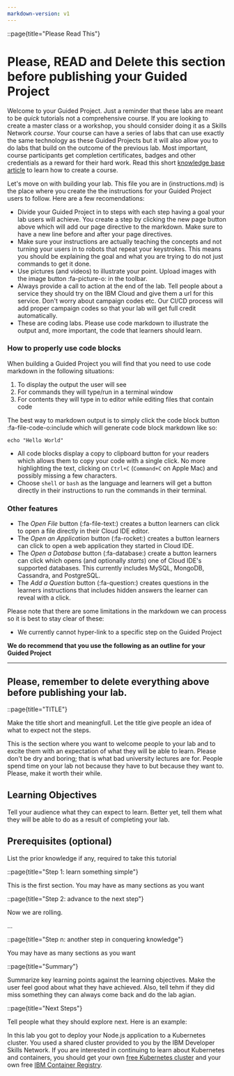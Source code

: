 ```yaml
---
markdown-version: v1
---
```

::page{title="Please Read This"}

# Please, READ and Delete this section before publishing your Guided Project

Welcome to your Guided Project. Just a reminder that these labs are meant to be *quick* tutorials not a comprehensive course. If you are looking to create a master class or a workshop, you should consider doing it as a Skills Network *course*. Your course can have a series of labs that can use exactly the same technology as these Guided Projects but it will also allow you to do labs that build on the outcome of the previous lab. Most important, course participants get completion certificates, badges and other credentials as a reward for their hard work. Read this short [knowledge base article](https://support.skills.network/knowledgebase/articles/1946458) to learn how to create a course.

Let's move on with building your lab. This file you are in (instructions.md) is the place where you create the the instructions for your Guided Project users to follow. Here are a few recomendations:
* Divide your Guided Project in to steps with each step having a goal your lab users will achieve. You create a step by clicking the new page button above which will add our page directive to the markdown. Make sure to have a new line before and after your page directives.
* Make sure your instructions are actually teaching the concepts and not turning your users in to robots that repeat your keystrokes. This means you should be explaining the goal and what you are trying to do not just commands to get it done.
* Use pictures (and videos) to illustrate your point. Upload images with the image button :fa-picture-o: in the toolbar.
* Always provide a call to action at the end of the lab. Tell people about a service they should try on the IBM Cloud and give them a url for this service. Don't worry about campaign codes etc. Our CI/CD process will add proper campaign codes so that your lab will get full credit automatically.
* These are coding labs. Please use code markdown to illustrate the output and, more important, the code that learners should learn.
 
### How to properly use code blocks

When building a Guided Project you will find that you need to use code markdown in the following situations:
1. To display the output the user will see
2. For commands they will type/run in a terminal window
3. For contents they will type in to editor while editing files that contain code

The best way to markdown output is to simply click the code block button :fa-file-code-o:include which will generate code block markdown like so:

```shell
echo "Hello World"
```

- All code blocks display a copy to clipboard button for your readers which allows them to copy your code with a single click. No more highlighting the text, clicking on `Ctrl+C` (`Command+C` on Apple Mac) and possibly missing a few characters.
- Choose `shell` or `bash` as the language and learners will get a button directly in their instructions to run the commands in their terminal.

### Other features

- The _Open File_ button (:fa-file-text:) creates a button learners can click to open a file directly in their Cloud IDE editor.
- The _Open an Application_ button (:fa-rocket:) creates a button learners can click to open a web application they started in Cloud IDE.
- The _Open a Database_ button (:fa-database:) create a button learners can click which opens (and optionally _starts_) one of Cloud IDE's supported databases. This currently includes MySQL, MongoDB, Cassandra, and PostgreSQL.
- The _Add a Question_ button (:fa-question:) creates questions in the learners instructions that includes hidden answers the learner can reveal with a click.


Please note that there are some limitations in the markdown we can process so it is best to stay clear of these:

* We currently cannot hyper-link to a specific step on the Guided Project


**We do recommend that you use the following as an outline for your Guided Project**

---
Please, remember to delete everything above before publishing your lab.
---


::page{title="TITLE"}

Make the title short and meaningfull. Let the title give people an idea of what to expect not the steps. 

This is the section where you want to welcome people to your lab and to excite them with an expectation of what they will be able to learn. Please don't be dry and boring; that is what bad university lectures are for. People spend time on your lab not because they have to but because they want to. Please, make it worth their while. 

## Learning Objectives
Tell your audience what they can expect to learn. Better yet, tell them what they will be able to do as a result of completing your lab.

## Prerequisites (optional)
List the prior knowledge if any, required to take this tutorial

::page{title="Step 1: learn something simple"}

This is the first section. You may have as many sections as you want

::page{title="Step 2: advance to the next step"}

Now we are rolling. 

...

::page{title="Step n: another step in conquering knowledge"}

You may have as many sections as you want

::page{title="Summary"}

Summarize key learning points against the learning objectives. Make the user feel good about what they have achieved. Also, tell tehm if they did miss something they can always come back and do the lab agian.

::page{title="Next Steps"}

Tell people what they should explore next. Here is an example:

In this lab you got to deploy your Node.js application to a Kubernetes cluster. You used a shared cluster provided to you by the IBM Developer Skills Network. If you are interested in continuing to learn about Kubernetes and containers, you should get your own [free Kubernetes cluster](https://www.ibm.com/cloud/container-service/) and your own free [IBM Container Registry](https://www.ibm.com/cloud/container-registry).
